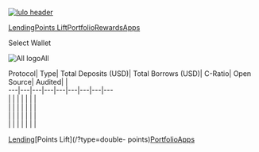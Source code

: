 [![lulo header](/_next/image?url=%2Fheader_logo.png&w=256&q=75)](/)

[Lending](/)[Points
Lift](/)[Portfolio](/portfolio?type=deposits)[Rewards](/portfolio?type=rewards)[Apps](/apps)

Select Wallet

![All logo](/_next/image?url=%2Ficon_round_transparent.png&w=32&q=75)All

Protocol| Type| Total Deposits (USD)| Total Borrows (USD)| C-Ratio| Open Source| Audited| |   
---|---|---|---|---|---|---|---|---  
| | | | | | |   
| | | | | | |   
| | | | | | |   
| | | | | | |   
  
[ Lending](/?type=yield)[Points Lift](/?type=double-
points)[Portfolio](/portfolio?type=deposits)[Apps](/apps)

[](https://x.com/uselulo)[](http://discord.gg/lulo)[](https://t.me/uselulo)[](https://docs.lulo.fi/)

